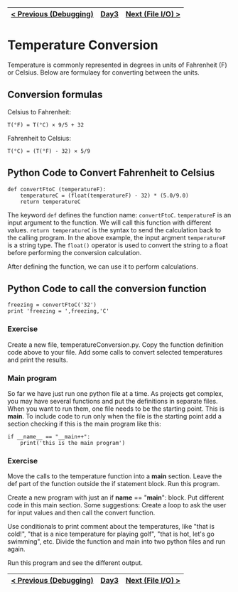 [< Previous (Debugging)](Debugging.md) | [Day3](../README.md)| [Next (File I/O) >](CSVFiles.md) |
|----|----|----|
# Temperature Conversion

Temperature is commonly represented in degrees in units of Fahrenheit (F) or Celsius. Below are formulaey for converting between the units.

## Conversion formulas

Celsius to Fahrenheit:
```
T(°F) = T(°C) × 9/5 + 32
```

Fahrenheit to Celsius:
```
T(°C) = (T(°F) - 32) × 5/9
```

## Python Code to Convert Fahrenheit to Celsius

```
def convertFtoC (temperatureF):
    temperatureC = (float(temperatureF) - 32) * (5.0/9.0)
    return temperatureC
```

The keyword ```def``` defines the function name: ```convertFtoC```.
```temperatureF``` is an input argument to the function. We will call this function with different values.
```return temperatureC``` is the syntax to send the calculation back to the calling program.
In the above example, the input argment ```temperatureF``` is a string type. The ```float()``` operator is used to convert the string to a float before performing the conversion calculation.

After defining the function, we can use it to perform calculations.
## Python Code to call the conversion function

```
freezing = convertFtoC('32')
print 'freezing = ',freezing,'C'
```


### Exercise

Create a new file, temperatureConversion.py. Copy the function definition code above to your file. Add some calls to convert selected temperatures and print the results.



### Main program

So far we have just run one python file at a time. As projects get complex, you may have several functions and put the definitions in separate files. When you want to run them, one file needs to be the starting point. This is __main__. To include code to run only when the file is the starting point add a section checking if this is the main program like this:

```
if __name__ == "__main++":
    print('this is the main program')
```

### Exercise
Move the calls to the temperature function into a __main__ section. Leave the def part of the function outside the if statement block. Run this program.

Create a new program with just an if __name__ == "__main__": block. Put different code in this main section. Some suggestions:
Create a loop to ask the user for input values and then call the convert function.

Use conditionals to print comment about the temperatures, like "that is cold!", "that is a nice temperature for playing golf", "that is hot, let's go swimming", etc.
Divide the function and main into two python files and run again.

Run this program and see the different output. 

[< Previous (Debugging)](Debugging.md) | [Day3](../README.md)| [Next (File I/O) >](CSVFiles.md) |
|----|----|----|
